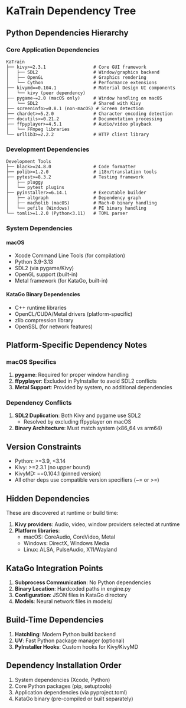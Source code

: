 # KaTrain Dependency Tree

## Python Dependencies Hierarchy

### Core Application Dependencies
```
KaTrain
├── kivy>=2.3.1                  # Core GUI framework
│   ├── SDL2                     # Window/graphics backend
│   ├── OpenGL                   # Graphics rendering
│   └── Cython                   # Performance extensions
├── kivymd==0.104.1              # Material Design UI components
│   └── kivy (peer dependency)
├── pygame~=2.0 (macOS only)     # Window handling on macOS
│   └── SDL2                     # Shared with Kivy
├── screeninfo>=0.8.1 (non-macOS) # Screen detection
├── chardet>=5.2.0               # Character encoding detection
├── docutils>=0.21.2             # Documentation processing
├── ffpyplayer>=4.5.1            # Audio/video playback
│   └── FFmpeg libraries
└── urllib3>=2.2.2               # HTTP client library
```

### Development Dependencies
```
Development Tools
├── black>=24.8.0                # Code formatter
├── polib>=1.2.0                 # i18n/translation tools
├── pytest>=8.3.2                # Testing framework
│   ├── pluggy
│   └── pytest plugins
├── pyinstaller>=6.14.1          # Executable builder
│   ├── altgraph                 # Dependency graph
│   ├── macholib (macOS)         # Mach-O binary handling
│   └── pefile (Windows)         # PE binary handling
└── tomli>=1.2.0 (Python<3.11)   # TOML parser
```

### System Dependencies

#### macOS
- Xcode Command Line Tools (for compilation)
- Python 3.9-3.13
- SDL2 (via pygame/Kivy)
- OpenGL support (built-in)
- Metal framework (for KataGo, built-in)

#### KataGo Binary Dependencies
- C++ runtime libraries
- OpenCL/CUDA/Metal drivers (platform-specific)
- zlib compression library
- OpenSSL (for network features)

## Platform-Specific Dependency Notes

### macOS Specifics
1. **pygame**: Required for proper window handling
2. **ffpyplayer**: Excluded in PyInstaller to avoid SDL2 conflicts
3. **Metal Support**: Provided by system, no additional dependencies

### Dependency Conflicts
1. **SDL2 Duplication**: Both Kivy and pygame use SDL2
   - Resolved by excluding ffpyplayer on macOS
2. **Binary Architecture**: Must match system (x86_64 vs arm64)

## Version Constraints
- Python: >=3.9, <3.14
- Kivy: >=2.3.1 (no upper bound)
- KivyMD: ==0.104.1 (pinned version)
- All other deps use compatible version specifiers (~= or >=)

## Hidden Dependencies
These are discovered at runtime or build time:
1. **Kivy providers**: Audio, video, window providers selected at runtime
2. **Platform libraries**: 
   - macOS: CoreAudio, CoreVideo, Metal
   - Windows: DirectX, Windows Media
   - Linux: ALSA, PulseAudio, X11/Wayland

## KataGo Integration Points
1. **Subprocess Communication**: No Python dependencies
2. **Binary Location**: Hardcoded paths in engine.py
3. **Configuration**: JSON files in KataGo directory
4. **Models**: Neural network files in models/

## Build-Time Dependencies
1. **Hatchling**: Modern Python build backend
2. **UV**: Fast Python package manager (optional)
3. **PyInstaller Hooks**: Custom hooks for Kivy/KivyMD

## Dependency Installation Order
1. System dependencies (Xcode, Python)
2. Core Python packages (pip, setuptools)
3. Application dependencies (via pyproject.toml)
4. KataGo binary (pre-compiled or built separately)